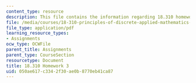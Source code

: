 ```yaml
---
content_type: resource
description: This file contains the information regarding 18.310 homework 3.
file: /media/courses/18-310-principles-of-discrete-applied-mathematics-fall-2013/050ae617c3342f30ae0b8770eb41ca87_MIT18_310F13_Homework3.pdf
file_type: application/pdf
learning_resource_types:
- Assignments
ocw_type: OCWFile
parent_title: Assignments
parent_type: CourseSection
resourcetype: Document
title: 18.310 Homework 3
uid: 050ae617-c334-2f30-ae0b-8770eb41ca87
---
```


